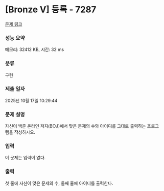 # [Bronze V] 등록 - 7287 

[문제 링크](https://www.acmicpc.net/problem/7287) 

### 성능 요약

메모리: 32412 KB, 시간: 32 ms

### 분류

구현

### 제출 일자

2025년 10월 17일 10:29:44

### 문제 설명

<p style="user-select: auto !important;">자신이 백준 온라인 저지(BOJ)에서 맞은 문제의 수와 아이디를 그대로 출력하는 프로그램을 작성하시오.</p>

### 입력 

 <p style="user-select: auto !important;">이 문제는 입력이 없다.</p>

### 출력 

 <p style="user-select: auto !important;">첫 줄에 자신이 맞은 문제의 수, 둘째 줄에 아이디를 출력한다.</p>

